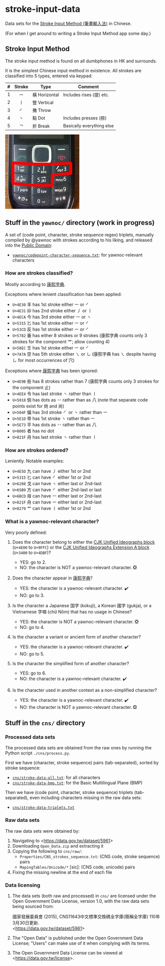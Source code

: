 # stroke-input-data

Data sets for the [Stroke Input Method (筆畫輸入法)] in Chinese.

(For when I get around to writing a Stroke Input Method app some day.)


## Stroke Input Method

The stroke input method is found on all dumbphones in HK and surrounds.

It is the simplest Chinese input method in existence.
All strokes are classified into 5 types, entered via keypad:

| \# | Stroke | Type | Comment |
| -: | :-: | - | - |
| 1 | ㇐ | 橫 Horizontal | Includes rises (提) etc. |
| 2 | ㇑ | 豎 Vertical | |
| 3 | ㇒ | 撇 Throw | |
| 4 | ㇔ | 點 Dot | Includes presses (捺) |
| 5 | ㇖ | 折 Break | Basically everything else |

![Picture of a dumbphone with stroke input method on keys 1 to 5.][dumbphone]

[Stroke Input Method (筆畫輸入法)]: https://zh.wikipedia.org/wiki/筆畫輸入法
[dumbphone]: dumbphone-stroke-input.jpg


## Stuff in the `yawnoc/` directory (work in progress)

A set of (code point, character, stroke sequence regex) triplets,
manually compiled by @yawnoc with strokes according to his liking,
and released into the [Public Domain]:

- [`yawnoc/codepoint-character-sequence.txt`]: for yawnoc-relevant characters

[Public Domain]: https://creativecommons.org/publicdomain/zero/1.0/
[`yawnoc/codepoint-character-sequence.txt`]:
  yawnoc/codepoint-character-sequence.txt


<!--
  CJK Strokes (Unicode block)
  <https://en.wikipedia.org/wiki/CJK_Strokes_(Unicode_block)>
  (`U+31C0` to `U+31E3`)
  ㇀㇁㇂㇃㇄㇅㇆㇇㇈㇉㇊㇋㇌㇍㇎㇏
  ㇐㇑㇒㇓㇔㇕㇖㇗㇘㇙㇚㇛㇜㇝㇞㇟
  ㇠㇡㇢㇣
-->

### How are strokes classified?

Mostly according to [康熙字典].

Exceptions where lenient classification has been applied:

- `U+4E30` 丰 has 1st stroke either ㇐ or ㇒
- `U+4E31` 丱 has 2nd stroke either ㇓ or ㇑
- `U+4ECA` 今 has 3rd stroke either ㇐ or ㇔
- `U+5315` 匕 has 1st stroke either ㇐ or ㇒
- `U+53CD` 反 has 1st stroke either ㇐ or ㇒
- `U+5782` 垂 has either 8 strokes or 9 strokes
  (康熙字典 counts only 3 strokes for the component 艹; allow counting 4)
- `U+58EC` 壬 has 1st stroke either ㇐ or ㇒
- `U+7A7A` 空 has 5th stroke either ㇏ or ㇟
  (康熙字典 has ㇏ despite having ㇟ for most occurrences of 穴)

Exceptions where [康熙字典] has been ignored:

- `U+4E9B` 些 has 8 strokes rather than 7
  (康熙字典 counts only 3 strokes for the component 止)
- `U+4EE4` 令 has last stroke ㇔ rather than ㇑
- `U+5018` 倘 has dots as 丷 rather than as 八
  (note that separate code points exist for 尙 and 尚)
- `U+504F` 偏 has 3rd stroke ㇒ or ㇔ rather than ㇐
- `U+5E1D` 帝 has 1st stroke ㇔ rather than ㇐
- `U+5E73` 平 has dots as 丷 rather than as 八
- `U+8005` 者 has no dot
- `U+821F` 舟 has last stroke ㇔ rather than ㇑


### How are strokes ordered?

Leniently. Notable examples:

- `U+4E5D` 九 can have ㇓ either 1st or 2nd
- `U+5315` 匕 can have ㇒ either 1st or 2nd
- `U+6208` 戈 can have ㇔ either last or 2nd-last
- `U+65B9` 方 can have ㇒ either 2nd-last or last
- `U+6BCD` 母 can have ㇐ either last or 2nd-last
- `U+821F` 舟 can have ㇐ either last or 2nd-last
- `U+8279` 艹 can have ㇑ either 1st or 2nd


### What is a yawnoc-relevant character?

Very poorly defined:

1. Does the character belong to either
   the [CJK Unified Ideographs block] (`U+4E00` to `U+9FFC`)
   or the [CJK Unified Ideographs Extension A block] (`U+3400` to `U+4DBF`)?
   - YES: go to 2.
   - NO: the character is NOT a yawnoc-relevant character. ❎

2. Does the character appear in [康熙字典]?
   - YES: the character is a yawnoc-relevant character. ✔️
   - NO: go to 3.

3. Is the character a Japanese 国字 (kokuji), a Korean 國字 (gukja),
   or a Vietnamese 字喃 (chữ Nôm) that has no usage in Chinese?
   - YES: the character is NOT a yawnoc-relevant character. ❎
   - NO: go to 4.

4. Is the character a variant or ancient form of another character?
   - YES: the character is a yawnoc-relevant character. ✔️
   - NO: go to 5.

5. Is the character the simplified form of another character?
   - YES: go to 6.
   - NO: the character is a yawnoc-relevant character. ✔️

6. Is the character used in another context as a non-simplified character?
   - YES: the character is a yawnoc-relevant character. ✔️
   - NO: the character is NOT a yawnoc-relevant character. ❎

[CJK Unified Ideographs block]:
  https://en.wikipedia.org/wiki/CJK_Unified_Ideographs_(Unicode_block)
[CJK Unified Ideographs Extension A block]:
  https://en.wikipedia.org/wiki/CJK_Unified_Ideographs_Extension_A
[康熙字典]: https://en.wikipedia.org/wiki/Kangxi_dictionary


## Stuff in the `cns/` directory


### Processed data sets

The processed data sets are obtained from the raw ones
by running the Python script `./cns/process.py`.

First we have (character, stroke sequence) pairs (tab-separated),
sorted by stroke sequence:

- [`cns/stroke-data-all.txt`]: for all characters
- [`cns/stroke-data-bmp.txt`]: for the Basic Multilingual Plane (BMP)

Then we have (code point, character, stroke sequence) triplets (tab-separated),
even including characters missing in the raw data sets:

- [`cns/stroke-data-triplets.txt`]

[`cns/stroke-data-all.txt`]: cns/stroke-data-all.txt
[`cns/stroke-data-bmp.txt`]: cns/stroke-data-bmp.txt
[`cns/stroke-data-triplets.txt`]: cns/stroke-data-triplets.txt


### Raw data sets

The raw data sets were obtained by:

1. Navigating to <<https://data.gov.tw/dataset/5961>>
2. Downloading `Open_Data.zip` and extracting it
3. Copying the following to `cns/raw/`:
   - `Properties/CNS_strokes_sequence.txt`: (CNS code, stroke sequence) pairs
   - `MapingTables/Unicode/*` [sic]: (CNS code, unicode) pairs
4. Fixing the missing newline at the end of each file


### Data licensing

1. The data sets (both raw and processed) in `cns/` are licensed
   under the Open Government Data License, version 1.0,
   with the raw data sets being sourced from:

   國家發展委員會 (2015), CNS11643中文標準交換碼全字庫(簡稱全字庫) 110年3月30日更新. <br>
   <<https://data.gov.tw/dataset/5961>>

2. The "Open Data" is published under the Open Government Data License;
   "Users" can make use of it when complying with its terms.

3. The Open Government Data License can be viewed
   at <<https://data.gov.tw/license>>.
